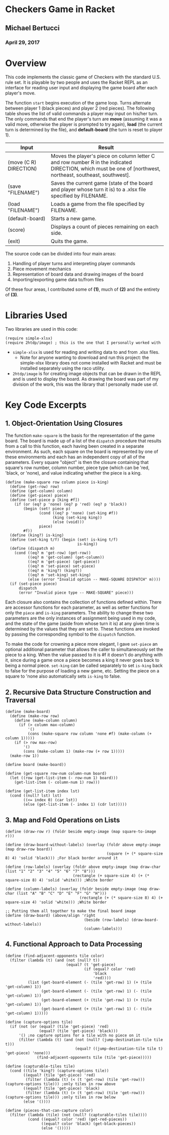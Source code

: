 # Checkers Game in Racket

## Michael Bertucci

### April 29, 2017

# Overview

This code implements the classic game of Checkers with the standard U.S. rule set. It is playable by two people and uses the Racket REPL as an interface for reading user input and displaying the game board after each player's move.

The function `start` begins execution of the game loop. Turns alternate between player 1 (black pieces) and player 2 (red pieces). The following table shows the list of valid commands a player may input on his/her turn. The only commands that end the player's turn are **move** (assuming it was a valid move, otherwise the player is prompted to try again), **load** (the current turn is determined by the file), and **default-board** (the turn is reset to player 1).

Input | Result
----- | ------
(move (C R) DIRECTION) | Moves the player's piece on column letter C and row number R in the indicated DIRECTION, which must be one of [northwest, northeast, southeast, southwest].
(save "FILENAME") | Saves the current game (state of the board and player whose turn it is) to a .xlsx file specified by FILENAME.
(load "FILENAME") | Loads a game from the file specified by FILENAME.
(default-board)| Starts a new game.
(score) | Displays a count of pieces remaining on each side.
(exit) | Quits the game.

The source code can be divided into four main areas:
1) Handling of player turns and interpreting player commands
2) Piece movement mechanics
3) Representation of board data and drawing images of the board
4) Importing/exporting game data to/from files

Of these four areas, I contributed some of **(1)**, much of **(2)** and the entirety of **(3)**.

# Libraries Used

Two libraries are used in this code:
```
(require simple-xlsx)
(require 2htdp/image) ; this is the one that I personally worked with
```
* `simple-xlsx` is used for reading and writing data to and from .xlsx files. 
  * Note for anyone wanting to download and run this project: the simple-xlsx library does not come installed with Racket and must be installed separately using the raco utility.
* `2htdp/image` is for creating image objects that can be drawn in the REPL and is used to display the board. As drawing the board was part of my division of the work, this was the library that I personally made use of.

# Key Code Excerpts

## 1. Object-Orientation Using Closures

The function `make-square` is the basis for the representation of the game board. The board is made up of a list of the `dispatch` procedure that results from a call to this function, each having been created in a separate environment. As such, each square on the board is represented by one of these environments and each has an independent copy of all of the parameters. Every square "object" is then the closure containing that square's row number, column number, piece type (which can be 'red, 'black, or 'none), and value indicating whether the piece is a king.

```
(define (make-square row column piece is-king)
  (define (get-row) row)
  (define (get-column) column)
  (define (get-piece) piece)
  (define (set-piece p [king #f])
    (if (or (eq? p 'none) (eq? p 'red) (eq? p 'black))
        (begin (set! piece p)
               (cond ((eq? p 'none) (set-king #f))
                     (king (set-king king))
                     (else (void)))
               piece)
        #f))
  (define (king?) is-king)
  (define (set-king t/f) (begin (set! is-king t/f)
                                is-king))
  (define (dispatch m)
    (cond ((eq? m 'get-row) (get-row))
          ((eq? m 'get-column) (get-column))
          ((eq? m 'get-piece) (get-piece))
          ((eq? m 'set-piece) set-piece)
          ((eq? m 'king?) (king?))
          ((eq? m 'set-king) set-king)
          (else (error "Invalid option -- MAKE-SQUARE DISPATCH" m))))
  (if (set-piece piece)
      dispatch
      (error "Invalid piece type -- MAKE-SQUARE" piece)))
```

Each closure also contains the collection of functions defined within. There are accessor functions for each parameter, as well as setter functions for only the `piece` and `is-king` parameters. The ability to change these two parameters are the only instances of assignment being used in my code, and the state of the game (aside from whose turn it is) at any given time is determined by the values that they are set to. These functions are invoked by passing the corresponding symbol to the `dispatch` function.

To make the code for crowning a piece more elegant, I gave `set-piece` an optional additional parameter that allows the caller to simultaneously set the piece to a king. When the value passed to it is #f it doesn't do anything with it, since during a game once a piece becomes a king it never goes back to being a normal piece. `set-king` can be called separately to set `is-king` back to false for the purpose of loading a new game, etc. Setting the piece on a square to 'none also automatically sets `is-king` to false.

## 2. Recursive Data Structure Construction and Traversal

```
(define (make-board)
  (define (make-row row)
    (define (make-column column)
      (if (> column max-column)
          '()
          (cons (make-square row column 'none #f) (make-column (+ column 1)))))
    (if (> row max-row)
        '()
        (cons (make-column 1) (make-row (+ row 1)))))
  (make-row 1))
  
(define board (make-board))
```

```
(define (get-square row-num column-num board)
  (let ((row (get-list-item (- row-num 1) board)))
    (get-list-item (- column-num 1) row)))

(define (get-list-item index lst)
  (cond ((null? lst) lst)
        ((<= index 0) (car lst))
        (else (get-list-item (- index 1) (cdr lst)))))
```

## 3. Map and Fold Operations on Lists

```
(define (draw-row r) (foldr beside empty-image (map square-to-image r)))

(define (draw-board-without-labels) (overlay (foldr above empty-image (map draw-row board))
                                             (square (+ (* square-size 8) 4) 'solid 'black))) ;For black border around it
                                             
(define (row-labels) (overlay (foldr above empty-image (map draw-char (list "1" "2" "3" "4" "5" "6" "7" "8")))
                              (rectangle (+ square-size 4) (+ (* square-size 8) 4) 'solid 'white))) ;White border

(define (column-labels) (overlay (foldr beside empty-image (map draw-char (list "A" "B" "C" "D" "E" "F" "G" "H")))
                                 (rectangle (+ (* square-size 8) 4) (+ square-size 4) 'solid 'white))) ;White border

;; Putting them all together to make the final board image
(define (draw-board) (above/align 'right
                                   (beside (row-labels) (draw-board-without-labels))
                                   (column-labels)))
```

## 4. Functional Approach to Data Processing

```
(define (find-adjacent-opponents tile color)
  (filter (lambda (t) (and (not (null? t))
                           (equal? (t 'get-piece)
                                   (if (equal? color 'red)
                                       'black
                                       'red))))
          (list (get-board-element (- (tile 'get-row) 1) (+ (tile 'get-column) 1))
                (get-board-element (- (tile 'get-row) 1) (- (tile 'get-column) 1))
                (get-board-element (+ (tile 'get-row) 1) (+ (tile 'get-column) 1))
                (get-board-element (+ (tile 'get-row) 1) (- (tile 'get-column) 1)))))
```

```               
(define (capture-options tile)
  (if (not (or (equal? (tile 'get-piece) 'red)
               (equal? (tile 'get-piece) 'black)))
      '() ;no capture options for a tile with no piece on it
      (filter (lambda (t) (and (not (null? (jump-destination-tile tile t)))
                               (equal? ((jump-destination-tile tile t) 'get-piece) 'none)))
              (find-adjacent-opponents tile (tile 'get-piece)))))
```

```
(define (capturable-tiles tile)
  (cond ((tile 'king?) (capture-options tile))
        ((equal? (tile 'get-piece) 'red)
         (filter (lambda (t) (< (t 'get-row) (tile 'get-row))) (capture-options tile))) ;only tiles in row above
        ((equal? (tile 'get-piece) 'black)
         (filter (lambda (t) (> (t 'get-row) (tile 'get-row))) (capture-options tile))) ;only tiles in row below
        (else '())))
```

```
(define (pieces-that-can-capture color)
  (filter (lambda (tile) (not (null? (capturable-tiles tile))))
          (cond ((equal? color 'red) (get-red-pieces))
                ((equal? color 'black) (get-black-pieces))
                (else '()))))
```

